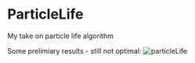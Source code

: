 # ParticleLife
My take on particle life algorithm

Some prelimiary results - still not optimal: ![particleLife](https://user-images.githubusercontent.com/40773550/234987226-72c52e8c-6991-4da5-bcae-75d3ea1086da.gif)
